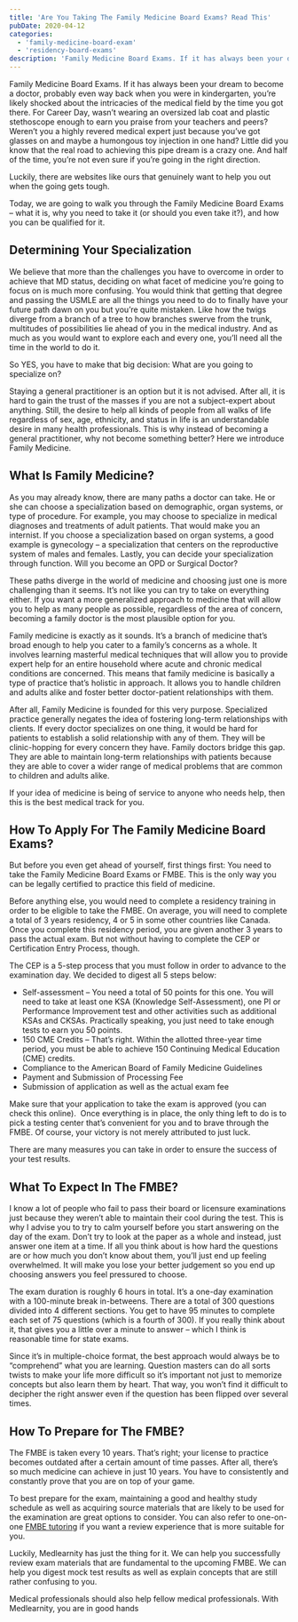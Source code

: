 ```yaml
---
title: 'Are You Taking The Family Medicine Board Exams? Read This'
pubDate: 2020-04-12
categories:
  - 'family-medicine-board-exam'
  - 'residency-board-exams'
description: 'Family Medicine Board Exams. If it has always been your dream to become a doctor, probably even way back when you were in kindergarten, you’re likely shock.'
---
```


Family Medicine Board Exams. If it has always been your dream to become a doctor, probably even way back when you were in kindergarten, you’re likely shocked about the intricacies of the medical field by the time you got there. For Career Day, wasn’t wearing an oversized lab coat and plastic stethoscope enough to earn you praise from your teachers and peers? Weren’t you a highly revered medical expert just because you’ve got glasses on and maybe a humongous toy injection in one hand? Little did you know that the real road to achieving this pipe dream is a crazy one. And half of the time, you’re not even sure if you’re going in the right direction.

Luckily, there are websites like ours that genuinely want to help you out when the going gets tough.

Today, we are going to walk you through the Family Medicine Board Exams – what it is, why you need to take it (or should you even take it?), and how you can be qualified for it.

## **Determining Your Specialization**

We believe that more than the challenges you have to overcome in order to achieve that MD status, deciding on what facet of medicine you’re going to focus on is much more confusing. You would think that getting that degree and passing the USMLE are all the things you need to do to finally have your future path dawn on you but you’re quite mistaken. Like how the twigs diverge from a branch of a tree to how branches swerve from the trunk, multitudes of possibilities lie ahead of you in the medical industry. And as much as you would want to explore each and every one, you’ll need all the time in the world to do it.

So YES, you have to make that big decision: What are you going to specialize on?

Staying a general practitioner is an option but it is not advised. After all, it is hard to gain the trust of the masses if you are not a subject-expert about anything. Still, the desire to help all kinds of people from all walks of life regardless of sex, age, ethnicity, and status in life is an understandable desire in many health professionals. This is why instead of becoming a general practitioner, why not become something better? Here we introduce Family Medicine.

## **What Is Family Medicine?**

As you may already know, there are many paths a doctor can take. He or she can choose a specialization based on demographic, organ systems, or type of procedure. For example, you may choose to specialize in medical diagnoses and treatments of adult patients. That would make you an internist. If you choose a specialization based on organ systems, a good example is gynecology – a specialization that centers on the reproductive system of males and females. Lastly, you can decide your specialization through function. Will you become an OPD or Surgical Doctor?

These paths diverge in the world of medicine and choosing just one is more challenging than it seems. It’s not like you can try to take on everything either. If you want a more generalized approach to medicine that will allow you to help as many people as possible, regardless of the area of concern, becoming a family doctor is the most plausible option for you.

Family medicine is exactly as it sounds. It’s a branch of medicine that’s broad enough to help you cater to a family’s concerns as a whole. It involves learning masterful medical techniques that will allow you to provide expert help for an entire household where acute and chronic medical conditions are concerned. This means that family medicine is basically a type of practice that’s holistic in approach. It allows you to handle children and adults alike and foster better doctor-patient relationships with them.

After all, Family Medicine is founded for this very purpose. Specialized practice generally negates the idea of fostering long-term relationships with clients. If every doctor specializes on one thing, it would be hard for patients to establish a solid relationship with any of them. They will be clinic-hopping for every concern they have. Family doctors bridge this gap. They are able to maintain long-term relationships with patients because they are able to cover a wider range of medical problems that are common to children and adults alike.

If your idea of medicine is being of service to anyone who needs help, then this is the best medical track for you.

## **How To Apply For The Family Medicine Board Exams?**

But before you even get ahead of yourself, first things first: You need to take the Family Medicine Board Exams or FMBE. This is the only way you can be legally certified to practice this field of medicine. 

Before anything else, you would need to complete a residency training in order to be eligible to take the FMBE. On average, you will need to complete a total of 3 years residency, 4 or 5 in some other countries like Canada. Once you complete this residency period, you are given another 3 years to pass the actual exam. But not without having to complete the CEP or Certification Entry Process, though.

The CEP is a 5-step process that you must follow in order to advance to the examination day. We decided to digest all 5 steps below:

- Self-assessment – You need a total of 50 points for this one. You will need to take at least one KSA (Knowledge Self-Assessment), one PI or Performance Improvement test and other activities such as additional KSAs and CKSAs. Practically speaking, you just need to take enough tests to earn you 50 points.
- 150 CME Credits – That’s right. Within the allotted three-year time period, you must be able to achieve 150 Continuing Medical Education (CME) credits.
- Compliance to the American Board of Family Medicine Guidelines
- Payment and Submission of Processing Fee
- Submission of application as well as the actual exam fee

Make sure that your application to take the exam is approved (you can check this online).  Once everything is in place, the only thing left to do is to pick a testing center that’s convenient for you and to brave through the FMBE. Of course, your victory is not merely attributed to just luck.

There are many measures you can take in order to ensure the success of your test results.

## **What To Expect In The FMBE?**

I know a lot of people who fail to pass their board or licensure examinations just because they weren’t able to maintain their cool during the test. This is why I advise you to try to calm yourself before you start answering on the day of the exam. Don’t try to look at the paper as a whole and instead, just answer one item at a time. If all you think about is how hard the questions are or how much you don’t know about them, you’ll just end up feeling overwhelmed. It will make you lose your better judgement so you end up choosing answers you feel pressured to choose.

The exam duration is roughly 6 hours in total. It’s a one-day examination with a 100-minute break in-betweens. There are a total of 300 questions divided into 4 different sections. You get to have 95 minutes to complete each set of 75 questions (which is a fourth of 300). If you really think about it, that gives you a little over a minute to answer – which I think is reasonable time for state exams.

Since it’s in multiple-choice format, the best approach would always be to “comprehend” what you are learning. Question masters can do all sorts twists to make your life more difficult so it’s important not just to memorize concepts but also learn them by heart. That way, you won’t find it difficult to decipher the right answer even if the question has been flipped over several times.

## **How To Prepare for The FMBE?**

The FMBE is taken every 10 years. That’s right; your license to practice becomes outdated after a certain amount of time passes. After all, there’s so much medicine can achieve in just 10 years. You have to consistently and constantly prove that you are on top of your game.

To best prepare for the exam, maintaining a good and healthy study schedule as well as acquiring source materials that are likely to be used for the examination are great options to consider. You can also refer to one-on-one [FMBE tutoring](https://www.medlearnity.com/family-medicine-certification-exam-abfm/) if you want a review experience that is more suitable for you.

Luckily, Medlearnity has just the thing for it. We can help you successfully review exam materials that are fundamental to the upcoming FMBE. We can help you digest mock test results as well as explain concepts that are still rather confusing to you.

Medical professionals should also help fellow medical professionals. With Medlearnity, you are in good hands

